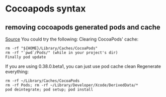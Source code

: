 # Cocoapods syntax





## removing cocoapods generated pods and cache


[Source](https://stackoverflow.com/questions/45306087/cocoapods-is-installing-old-pod-version)
You could try the following:
Clearing CocoaPods' cache:

    rm -rf "${HOME}/Library/Caches/CocoaPods"
    rm -rf "`pwd`/Pods/" (while in your project's dir)
    Finally pod update

If you are using 0.38.0.beta1, you can just use pod cache clean
Regenerate everything:

    rm -rf ~/Library/Caches/CocoaPods
    rm -rf Pods; rm -rf ~/Library/Developer/Xcode/DerivedData/*
    pod deintegrate; pod setup; pod install
